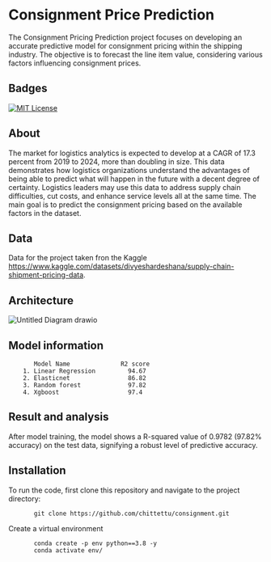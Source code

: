
# Consignment Price Prediction

The Consignment Pricing Prediction project focuses on developing an accurate predictive model 
for consignment pricing within the shipping industry. The objective is to forecast the line item 
value, considering various factors influencing consignment prices.


## Badges


[![MIT License](https://img.shields.io/badge/License-MIT-green.svg)](https://choosealicense.com/licenses/mit/)


## About
The market for logistics analytics is expected to develop at a CAGR of 17.3 percent from 2019 to 
2024, more than doubling in size. This data demonstrates how logistics organizations understand 
the advantages of being able to predict what will happen in the future with a decent degree of 
certainty. Logistics leaders may use this data to address supply chain difficulties, cut costs, and 
enhance service levels all at the same time. The main goal is to predict the consignment pricing 
based on the available factors in the dataset.

## Data 
Data for the project taken fron the Kaggle https://www.kaggle.com/datasets/divyeshardeshana/supply-chain-shipment-pricing-data.

## Architecture

![Untitled Diagram drawio](https://github.com/chittettu/consignment/assets/105189151/868d5bb4-c81d-4cdc-a18b-7423132f580c)

## Model information

           Model Name              R2 score 
        1. Linear Regression         94.67        
        2. Elasticnet                86.82
        3. Random forest             97.82
        4. Xgboost                   97.4
        
## Result and analysis
After model training, the model shows a R-squared value of 0.9782 (97.82% accuracy) on the test data, signifying a robust level of predictive accuracy.
## Installation
To run the code, first clone this repository and navigate to the project directory:

           git clone https://github.com/chittettu/consignment.git

Create a virtual environment

           conda create -p env python==3.8 -y
           conda activate env/


